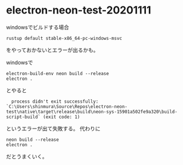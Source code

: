 # electron-neon-test-20201111

windowsでビルドする場合  
```
rustup default stable-x86_64-pc-windows-msvc
```
をやっておかないとエラーが出るかも。  

windowsで
```
electron-build-env neon build --release
electron .
```
とやると
```
  process didn't exit successfully: `C:\Users\shinmura\Source\Repos\electron-neon-test\native\target\release\build\neon-sys-15901a502fe9a320\build-script-build` (exit code: 1)
```
というエラーが出て失敗する。
代わりに
```
neon build --release
electron .
```
だとうまくいく。

